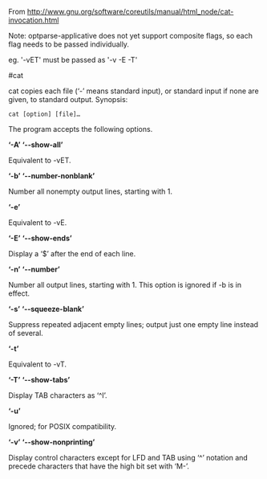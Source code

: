 From http://www.gnu.org/software/coreutils/manual/html_node/cat-invocation.html

Note: optparse-applicative does not yet support composite flags, so each flag
needs to be passed individually.

eg. '-vET' must be passed as '-v -E -T'

#cat

cat copies each file (‘-’ means standard input), or standard input if none are given, to standard output. Synopsis:

`cat [option] [file]…`

The program accepts the following options.

**‘-A’** **‘--show-all’**

  Equivalent to -vET.&nbsp;

**‘-b’** **‘--number-nonblank’**

  Number all nonempty output lines, starting with 1.&nbsp; 
  
**‘-e’**

  Equivalent to -vE.&nbsp;

**‘-E’** **‘--show-ends’**

  Display a ‘$’ after the end of each line.&nbsp;

**‘-n’** **‘--number’**

  Number all output lines, starting with 1. This option is ignored if -b is in effect.&nbsp;

**‘-s’** **‘--squeeze-blank’**

  Suppress repeated adjacent empty lines; output just one empty line instead of several.&nbsp;

**‘-t’**

  Equivalent to -vT.&nbsp;

**‘-T’** **‘--show-tabs’**

  Display TAB characters as ‘^I’.&nbsp;

**‘-u’**

  Ignored; for POSIX compatibility.&nbsp;

**‘-v’** **‘--show-nonprinting’**

  Display control characters except for LFD and TAB using ‘^’ notation and precede characters that have the high bit set with ‘M-’.
